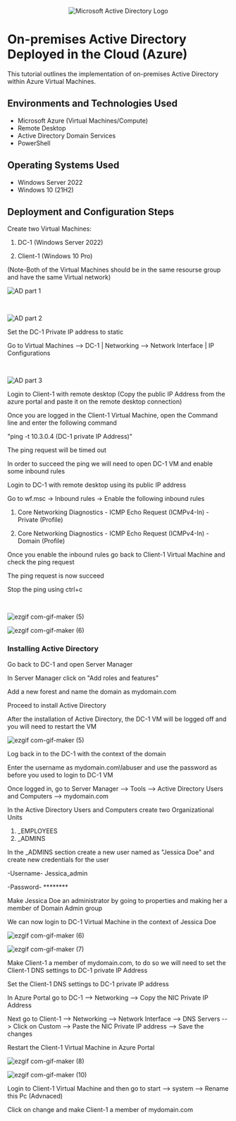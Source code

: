 <p align="center">
<img src="https://i.imgur.com/pU5A58S.png" alt="Microsoft Active Directory Logo"/>
</p>

<h1>On-premises Active Directory Deployed in the Cloud (Azure)</h1>
This tutorial outlines the implementation of on-premises Active Directory within Azure Virtual Machines.<br />


<h2>Environments and Technologies Used</h2>

- Microsoft Azure (Virtual Machines/Compute)
- Remote Desktop
- Active Directory Domain Services
- PowerShell

<h2>Operating Systems Used </h2>

- Windows Server 2022
- Windows 10 (21H2)


<h2>Deployment and Configuration Steps</h2>



Create two Virtual Machines:

1. DC-1 (Windows Server 2022)

2. Client-1 (Windows 10 Pro)

(Note-Both of the Virtual Machines should be in the same resourse group and have the same Virtual network)



<p>

![AD part 1](https://i.imgur.com/BHn4nAd.gif)

</p>
<p>

</p>
<br />



<p>

![AD part 2](https://i.imgur.com/Uefi9Nf.gif)

</p>
<p>



Set the DC-1 Private IP address to static

Go to Virtual Machines --> DC-1 | Networking --> Network Interface | IP Configurations





</p>
<br />

<p>

![AD part 3](https://i.imgur.com/DK5eW9d.gif)

</p>
<p>

  
  
  

Login to Client-1 with remote desktop (Copy the public IP Address from the azure portal and paste it on the remote desktop connection)

Once you are logged in the Client-1 Virtual Machine, open the Command line and enter the following command

"ping -t 10.3.0.4 (DC-1 private IP Address)"

The ping request will be timed out 

In order to succeed the ping we will need to open DC-1 VM and enable some inbound rules

Login to DC-1 with remote desktop using its public IP address
  

  
Go to wf.msc -> Inbound rules -> Enable the following inbound rules

1. Core Networking Diagnostics - ICMP Echo Request (ICMPv4-In) - Private (Profile)

2. Core Networking Diagnostics - ICMP Echo Request (ICMPv4-In) - Domain (Profile)

Once you enable the inbound rules go back to Client-1 Virtual Machine and check the ping request

The ping request is now succeed
  
Stop the ping using ctrl+c


</p>
<br />

<p>

![ezgif com-gif-maker (5)](https://user-images.githubusercontent.com/121186222/215218260-9825b9a7-f1aa-488c-9560-b74c794b4d0c.gif)

  
![ezgif com-gif-maker (6)](https://user-images.githubusercontent.com/121186222/215218444-ce25fe29-2d7f-4888-8a87-4088fd0f01d8.gif)

  

<h3>Installing Active Directory</h3>

Go back to DC-1 and open Server Manager

In Server Manager click on "Add roles and features"

Add a new forest and name the domain as mydomain.com

Proceed to install Active Directory

After the installation of Active Directory, the DC-1 VM will be logged off and you will need to restart the VM



![ezgif com-gif-maker (5)](https://user-images.githubusercontent.com/121186222/215289087-59d9512a-76f2-4b01-8dcd-147b8ba74e07.gif)




Log back in to the DC-1 with the context of the domain 

Enter the username as mydomain.com\labuser and use the password as before you used to login to DC-1 VM

Once logged in, go to Server Manager --> Tools --> Active Directory Users and Computers --> mydomain.com 

In the Active Directory Users and Computers create two Organizational Units

1. _EMPLOYEES
2. _ADMINS

In the _ADMINS section create a new user named as "Jessica Doe" and create new credentials for the user

-Username- Jessica_admin

-Password- ********

Make Jessica Doe an administrator by going to properties and making her a member of Domain Admin group

We can now login to DC-1 Virtual Machine in the context of Jessica Doe


![ezgif com-gif-maker (6)](https://user-images.githubusercontent.com/121186222/215294967-f4bf7635-dad6-4e67-9277-67364774abfc.gif)



![ezgif com-gif-maker (7)](https://user-images.githubusercontent.com/121186222/215295055-03192021-cd72-402b-90de-c4df09bb80a5.gif)



Make Client-1 a member of mydomain.com, to do so we will need to set the Client-1 DNS settings to DC-1 private IP Address

Set the Client-1 DNS settings to DC-1 private IP address

In Azure Portal go to DC-1 --> Networking --> Copy the NIC Private IP Address

Next go to Client-1 --> Networking --> Network Interface --> DNS Servers --> Click on Custom --> Paste the NIC Private IP address --> Save the changes

Restart the Client-1 Virtual Machine in Azure Portal 


![ezgif com-gif-maker (8)](https://user-images.githubusercontent.com/121186222/215374000-9c5cf893-5824-4830-82dd-47ee24e171ab.gif)



![ezgif com-gif-maker (10)](https://user-images.githubusercontent.com/121186222/215374004-374bd5f5-14cf-4972-b129-90368fc04d15.gif)




Login to Client-1 Virtual Machine and then go to start --> system --> Rename this Pc (Advnaced)

Click on change and make Client-1 a member of mydomain.com



















  
  
  
